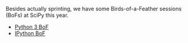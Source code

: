 Besides actually sprinting, we have some Birds-of-a-Feather sessions (BoFs) at SciPy this year.

- [Python 3 BoF](./Sprints:-SciPy2014-Py3-BoF)
- [IPython BoF](./Sprints:-SciPy2014-IPython-BoF)